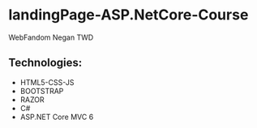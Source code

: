 <h1>landingPage-ASP.NetCore-Course</h1>
<p>WebFandom Negan TWD</p>

<h2>Technologies:</h2>
<ul>
  <li>HTML5-CSS-JS</li>
  <li>BOOTSTRAP</li>
  <li>RAZOR</li>
  <li>C#</li>
  <li>ASP.NET Core MVC 6</li>
</ul>